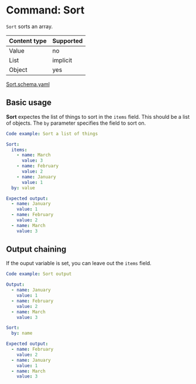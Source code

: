 # Command: Sort

`Sort` sorts an array.

| Content type | Supported |
|--------------|-----------|
| Value        | no        |
| List         | implicit  |
| Object       | yes       |

[Sort.schema.yaml](Sort.schema.yaml)

## Basic usage

**Sort** expectes the list of things to sort in the `items` field. This should be a list of objects. The `by` parameter
specifies the field to sort on.

```yaml instacli
Code example: Sort a list of things

Sort:
  items:
    - name: March
      value: 3
    - name: February
      value: 2
    - name: January
      value: 1
  by: value

Expected output:
  - name: January
    value: 1
  - name: February
    value: 2
  - name: March
    value: 3
```

## Output chaining

If the ouput variable is set, you can leave out the `items` field.

```yaml instacli
Code example: Sort output

Output:
  - name: January
    value: 1
  - name: February
    value: 2
  - name: March
    value: 3

Sort:
  by: name

Expected output:
  - name: February
    value: 2
  - name: January
    value: 1
  - name: March
    value: 3
```